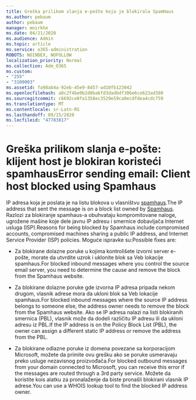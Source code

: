 ```yaml
---
title: Greška prilikom slanja e-pošte koja je blokirala SpamHaus
ms.author: pebaum
author: pebaum
manager: mnirkhe
ms.date: 04/21/2020
ms.audience: Admin
ms.topic: article
ms.service: o365-administration
ROBOTS: NOINDEX, NOFOLLOW
localization_priority: Normal
ms.collection: Adm_O365
ms.custom:
- "255"
- "3100003"
ms.assetid: fa98ab4a-92eb-45e9-8d57-ad10fb123042
ms.openlocfilehash: a0c2f4be0b2d8ba6fd3dadbdf306e6ce623ad380
ms.sourcegitcommit: c6692ce0fa1358ec3529e59ca0ecdfdea4cdc759
ms.translationtype: MT
ms.contentlocale: sr-Latn-RS
ms.lasthandoff: 09/15/2020
ms.locfileid: "47783817"
---
```

# <a name="error-sending-email-client-host-blocked-using-spamhaus"></a><span data-ttu-id="6baf0-102">Greška prilikom slanja e-pošte: klijent host je blokiran koristeći spamhaus</span><span class="sxs-lookup"><span data-stu-id="6baf0-102">Error sending email: Client host blocked using Spamhaus</span></span>

<span data-ttu-id="6baf0-103">IP adresa koja je poslata je na listu blokova u vlasništvu [spamhaus](https://go.microsoft.com/fwlink/p/?linkid=123245).</span><span class="sxs-lookup"><span data-stu-id="6baf0-103">The IP address that sent the message is on a block list owned by [Spamhaus](https://go.microsoft.com/fwlink/p/?linkid=123245).</span></span> <span data-ttu-id="6baf0-104">Razlozi za blokiranje spamhaus-a obuhvataju kompromitovane naloge, ugrožene mašine koje dele javnu IP adresu i smernice dobavljača Internet usluga (ISP).</span><span class="sxs-lookup"><span data-stu-id="6baf0-104">Reasons for being blocked by Spamhaus include compromised accounts, compromised machines sharing a public IP address, and Internet Service Provider (ISP) policies.</span></span> <span data-ttu-id="6baf0-105">Moguće ispravke su:</span><span class="sxs-lookup"><span data-stu-id="6baf0-105">Possible fixes are:</span></span>
  
- <span data-ttu-id="6baf0-106">Za blokirane dolazne poruke u kojima kontrolišete izvorni server e-pošte, morate da utvrdite uzrok i uklonite blok sa Veb lokacije spamhaus.</span><span class="sxs-lookup"><span data-stu-id="6baf0-106">For blocked inbound messages where you control the source email server, you need to determine the cause and remove the block from the Spamhaus website.</span></span>

- <span data-ttu-id="6baf0-107">Za blokirane dolazne poruke gde izvorna IP adresa pripada nekom drugom, vlasnik adrese mora da ukloni blok sa Veb lokacije spamhaus.</span><span class="sxs-lookup"><span data-stu-id="6baf0-107">For blocked inbound messages where the source IP address belongs to someone else, the address owner needs to remove the block from the Spamhaus website.</span></span> <span data-ttu-id="6baf0-108">Ako se IP adresa nalazi na listi blokiranih smernica (PBL), vlasnik može da dodeli različitu IP adresu ili da ukloni adresu iz PBL.</span><span class="sxs-lookup"><span data-stu-id="6baf0-108">If the IP address is on the Policy Block List (PBL), the owner can assign a different static IP address or remove the address from the PBL.</span></span>

- <span data-ttu-id="6baf0-109">Za blokirane odlazne poruke iz domena povezane sa korporacijom Microsoft, možete da primite ovu grešku ako se poruke usmeravaju preko usluge nezavisnog proizvođača.</span><span class="sxs-lookup"><span data-stu-id="6baf0-109">For blocked outbound messages from your domain connected to Microsoft, you can receive this error if the messages are routed through a 3rd party service.</span></span> <span data-ttu-id="6baf0-110">Možete da koristite kois alatku za pronalaženje da biste pronašli blokirani vlasnik IP adrese.</span><span class="sxs-lookup"><span data-stu-id="6baf0-110">You can use a WHOIS lookup tool to find the blocked IP address owner.</span></span>
